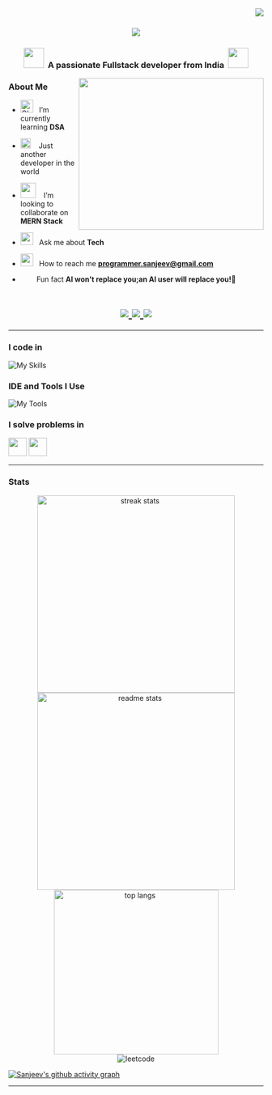 <img align="right" src="https://visitor-badge.laobi.icu/badge?page_id=SanjeevKumar1301.SanjeevKumar1301" />

<h1 align="center">
    <img src="https://readme-typing-svg.herokuapp.com/?font=Righteous&size=35&center=true&vCenter=true&width=500&height=70&duration=3000&lines=Hi+There!+👋;+I'm+Sanjeev+Kumar!;" />
</h1>


<h3 align="center"><img src="https://media.giphy.com/media/v1.Y2lkPTc5MGI3NjExZjBvMDlkaTJqMXFuajljcThzMTdraTdnOGFzbzF6bW5xeTlma2UzaiZlcD12MV9pbnRlcm5hbF9naWZfYnlfaWQmY3Q9cw/YleqZJelH2XEkgzF1Z/giphy.gif" width="40px" >&nbsp;&nbsp;A passionate Fullstack developer from India&nbsp;&nbsp;<img src="https://media.giphy.com/media/v1.Y2lkPTc5MGI3NjExZjBvMDlkaTJqMXFuajljcThzMTdraTdnOGFzbzF6bW5xeTlma2UzaiZlcD12MV9pbnRlcm5hbF9naWZfYnlfaWQmY3Q9cw/YleqZJelH2XEkgzF1Z/giphy.gif" width="40px" ></h3>

<img align="right" width="365px"   height="300px"  src="https://user-images.githubusercontent.com/74038190/212749695-a6817c5a-a794-462b-afca-1b5ce7dd5e63.gif">

### **About Me**
<div align="left">
    
- <img alt="GIF" src="https://github.com/SP-XD/SP-XD/blob/main/images/Developer.gif" width="25" /> &nbsp; I’m currently learning **DSA**

- <img src="https://github.com/SP-XD/SP-XD/blob/main/images/hyperkitty.gif?raw=true" width="20" />&nbsp;&nbsp;&nbsp; Just another developer in the world

- <img src="https://media.giphy.com/media/sKXGDl3OvWTBLNS6y2/giphy.gif" width="30"/>&nbsp;&nbsp;&nbsp; I’m looking to collaborate on **MERN Stack**

- <img src="https://github.com/SP-XD/SP-XD/blob/main/images/message.gif?raw=true" width="25" />&nbsp;&nbsp; Ask me about **Tech**

- <img src="https://github.com/SP-XD/SP-XD/blob/main/images/letterbox.gif?raw=true" width="25" /> &nbsp; How to reach me **programmer.sanjeev@gmail.com**

- <img src="https://github.com/SP-XD/SP-XD/blob/main/images/lightning.gif?raw=true" width="12" />&nbsp;&nbsp;&nbsp;&nbsp; Fun fact **AI won't replace you;an AI user will replace you!🤖**
</div>

<h1 align="center">
<a href="mailto:programmer.sanjeev@gmail.com">
    <img src="https://img.shields.io/badge/Gmail-D14836?style=for-the-badge&logo=gmail&logoColor=white" />
</a>
<a href="https://www.linkedin.com/in/sanjeevkumar-s/">
    <img src="https://img.shields.io/badge/LinkedIn-0077B5?style=for-the-badge&logo=linkedin&logoColor=white" target="_blank" />
</a>
<a href="https://github.com/SanjeevKumar1301">
    <img src="https://img.shields.io/badge/Portfolio-FF5722?style=for-the-badge&logo=About.me&logoColor=white" target="_blank" />
</a>
</h1>


 <hr/>


### **I code in**

![My Skills](https://skillicons.dev/icons?i=cpp,java,html,css,tailwind,js,react,nodejs,express,mongodb,mysql,firebase)
<!-- - 🔭 Here's my [portfolio](https://hareesh.web.app/) -->

### **IDE and Tools I Use**

![My Tools](https://skillicons.dev/icons?i=vscode,idea,git,github,netlify,vercel,ps,pr,figma)


### **I solve problems in**

[<img height="36px" src="https://img.shields.io/badge/GeeksforGeeks-298D46?style=for-the-badge&logo=geeksforgeeks&logoColor=white"/>](https://auth.geeksforgeeks.org/user/sanjeev1301) [<img height="36px" src="https://img.shields.io/badge/-LeetCode-FFA116?style=for-the-badge&logo=LeetCode&logoColor=black"/>](https://leetcode.com/sanjeev1301/)

<!-- ### 💻 Workspace Spec
<img height="30" src="https://img.shields.io/badge/AMD-Ryzen_7_5700G-ED1C24?style=for-the-badge&logo=amd&logoColor=white"/>
<br />
-->
<hr />

### **Stats**

<div align=center>
  <img width=390 src="https://github-readme-streak-stats-salesp07.vercel.app/?user=SanjeevKumar1301&count_private=true&theme=react&border_radius=10" alt="streak stats"/>
  <img width=390 src="https://github-readme-stats-salesp07.vercel.app/api?username=SanjeevKumar1301&count_private=true&show_icons=true&theme=react&rank_icon=github&border_radius=10" alt="readme stats" />
  <br/>
  <img width=325 align="center" src="https://github-readme-stats-salesp07.vercel.app/api/top-langs/?username=SanjeevKumar1301&hide=HTML&langs_count=8&layout=compact&theme=react&border_radius=10&size_weight=0.5&count_weight=0.5&exclude_repo=github-readme-stats" alt="top langs" />
    <br />
</div>

<div align="center">
    <img src="https://leetcard.jacoblin.cool/sanjeev1301?ext=contest&theme=dark" alt="leetcode" >
</div>

[![Sanjeev's github activity graph](https://github-readme-activity-graph.vercel.app/graph?username=SanjeevKumar1301&theme=react)](https://github.com/ashutosh00710/github-readme-activity-graph)
<hr />


